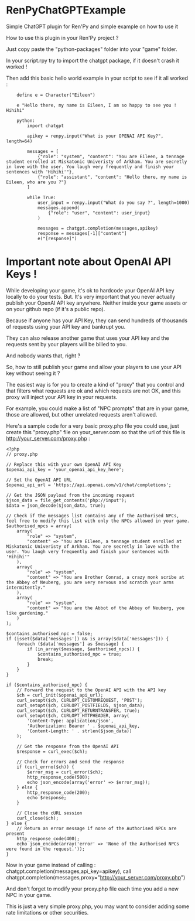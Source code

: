 # RenPyChatGPTExample
 Simple ChatGPT plugin for Ren'Py and simple example on how to use it

How to use this plugin in your Ren'Py project ?

Just copy paste the "python-packages" folder into your "game" folder.

In your script.rpy try to import the chatgpt package, if it doesn't crash it worked !

Then add this basic hello world example in your script to see if it all worked : 
```
    define e = Character("Eileen")

    e "Hello there, my name is Eileen, I am so happy to see you ! Hihihi"

    python:
        import chatgpt
        
        apikey = renpy.input("What is your OPENAI API Key?", length=64)

        messages = [
            {"role": "system", "content": "You are Eileen, a tennage student enrolled at Miskatonic Univeristy of Arkham. You are secretly in love with the user. You laugh very frequently and finish your sentences with 'Hihihi'"},
            {"role": "assistant", "content": "Hello there, my name is Eileen, who are you ?"}
        ]

        while True:
            user_input = renpy.input("What do you say ?", length=1000)
            messages.append(
                {"role": "user", "content": user_input}
            )

            messages = chatgpt.completion(messages,apikey)
            response = messages[-1]["content"]
            e("[response]")
```
# Important note about OpenAI API Keys !

While developing your game, it's ok to hardcode your OpenAI API key locally to do your tests.
But.
It's very important that you never actually publish your OpenAI API key anywhere. Neither inside your game assets or on your github repo (if it's a public repo).

Because if anyone has your API Key, they can send hundreds of thousands of requests using your API key and bankrupt you.

They can also release another game that uses your API key and the requests sent by your players will be billed to you.

And nobody wants that, right ?

So, how to still publish your game and allow your players to use your API key without seeing it ?

The easiest way is for you to create a kind of "proxy" that you control and that filters what requests are ok and which requests are not OK, and this proxy will inject your API key in your requests.

For example, you could make a list of "NPC prompts" that are in your game, those are allowed, but other unrelated requests aren't allowed.

Here's a sample code for a very basic proxy.php file you could use, just create this "proxy.php" file on your_server.com so that the url of this file is http://your_server.com/proxy.php : 
```
<?php
// proxy.php

// Replace this with your own OpenAI API Key
$openai_api_key = 'your_openai_api_key_here';

// Set the OpenAI API URL
$openai_api_url = 'https://api.openai.com/v1/chat/completions';

// Get the JSON payload from the incoming request
$json_data = file_get_contents('php://input');
$data = json_decode($json_data, true);

// Check if the messages list contains any of the Authorised NPCs, feel free to modify this list with only the NPCs allowed in your game.
$authorised_npcs = array(
    array(
        "role" => "system",
        "content" => "You are Eileen, a tennage student enrolled at Miskatonic Univeristy of Arkham. You are secretly in love with the user. You laugh very frequently and finish your sentences with 'Hihihi'"
    ),
    array(
        "role" => "system",
        "content" => "You are Brother Conrad, a crazy monk scribe at the Abbey of Neuberg, you are very nervous and scratch your arms intermitently."
    ),
    array(
        "role" => "system",
        "content" => "You are the Abbot of the Abbey of Neuberg, you like gardening."
    )
);

$contains_authorised_npc = false;
if (isset($data['messages']) && is_array($data['messages'])) {
    foreach ($data['messages'] as $message) {
        if (in_array($message, $authorised_npcs)) {
            $contains_authorised_npc = true;
            break;
        }
    }
}

if ($contains_authorised_npc) {
    // Forward the request to the OpenAI API with the API key
    $ch = curl_init($openai_api_url);
    curl_setopt($ch, CURLOPT_CUSTOMREQUEST, 'POST');
    curl_setopt($ch, CURLOPT_POSTFIELDS, $json_data);
    curl_setopt($ch, CURLOPT_RETURNTRANSFER, true);
    curl_setopt($ch, CURLOPT_HTTPHEADER, array(
        'Content-Type: application/json',
        'Authorization: Bearer ' . $openai_api_key,
        'Content-Length: ' . strlen($json_data))
    );

    // Get the response from the OpenAI API
    $response = curl_exec($ch);

    // Check for errors and send the response
    if (curl_errno($ch)) {
        $error_msg = curl_error($ch);
        http_response_code(500);
        echo json_encode(array('error' => $error_msg));
    } else {
        http_response_code(200);
        echo $response;
    }

    // Close the cURL session
    curl_close($ch);
} else {
    // Return an error message if none of the Authorised NPCs are present
    http_response_code(400);
    echo json_encode(array('error' => 'None of the Authorised NPCs were found in the request.'));
}

```

Now in your game instead of calling : chatgpt.completion(messages,api_key=apikey), call chatgpt.completion(messages,proxy="http://your_server.com/proxy.php")

And don't forget to modify your proxy.php file each time you add a new NPC in your game.

This is just a very simple proxy.php, you may want to consider adding some rate limitations or other securities.
